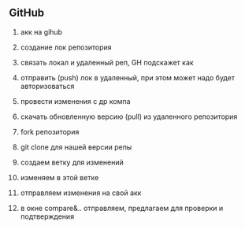 ## GitHub

1. акк на gihub
2. создание лок репозитория
3. связать локал и удаленный реп, GH подскажет как
4. отправить (push) лок в удаленный, при этом может надо будет авторизоваться
5. провести изменения с др компа
6. скачать обновленную версию (pull) из удаленного репозитория

1. fork репозитория
2. git clone для нашей версии репы
3. создаем ветку для изменений
4. изменяем в этой ветке
5. отправляем изменения на свой акк
6. в окне compare&.. отправляем, предлагаем для проверки и подтверждения
